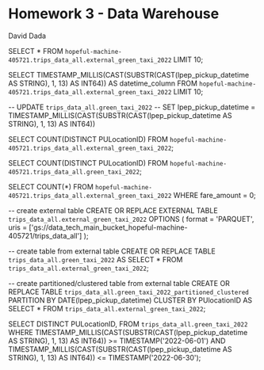 # Homework 3 - Data Warehouse
David Dada

SELECT * FROM `hopeful-machine-405721.trips_data_all.external_green_taxi_2022` LIMIT 10;

SELECT TIMESTAMP_MILLIS(CAST(SUBSTR(CAST(lpep_pickup_datetime AS STRING), 1, 13) AS INT64)) AS datetime_column
FROM `hopeful-machine-405721.trips_data_all.external_green_taxi_2022` LIMIT 10;

-- UPDATE `trips_data_all.green_taxi_2022`
-- SET lpep_pickup_datetime = TIMESTAMP_MILLIS(CAST(SUBSTR(CAST(lpep_pickup_datetime AS STRING), 1, 13) AS INT64))

SELECT COUNT(DISTINCT PULocationID)
FROM `hopeful-machine-405721.trips_data_all.external_green_taxi_2022`;

SELECT COUNT(DISTINCT PULocationID)
FROM `hopeful-machine-405721.trips_data_all.green_taxi_2022`;

SELECT COUNT(*)
FROM `hopeful-machine-405721.trips_data_all.external_green_taxi_2022`
WHERE fare_amount = 0;

-- create external table
CREATE OR REPLACE EXTERNAL TABLE `trips_data_all.external_green_taxi_2022`
OPTIONS (
  format = 'PARQUET',
  uris = ['gs://data_tech_main_bucket_hopeful-machine-405721/trips_data_all']
);

-- create table from external table
CREATE OR REPLACE TABLE `trips_data_all.green_taxi_2022` AS
SELECT * FROM `trips_data_all.external_green_taxi_2022`;

-- create partitioned/clustered table from external table
CREATE OR REPLACE TABLE `trips_data_all.green_taxi_2022_partitioned_clustered`
PARTITION BY DATE(lpep_pickup_datetime)
CLUSTER BY PUlocationID
AS
SELECT * FROM `trips_data_all.external_green_taxi_2022`;

SELECT DISTINCT PULocationID, 
FROM `trips_data_all.green_taxi_2022`
WHERE TIMESTAMP_MILLIS(CAST(SUBSTR(CAST(lpep_pickup_datetime AS STRING), 1, 13) AS INT64)) >= TIMESTAMP('2022-06-01')
  AND TIMESTAMP_MILLIS(CAST(SUBSTR(CAST(lpep_pickup_datetime AS STRING), 1, 13) AS INT64)) <= TIMESTAMP('2022-06-30');